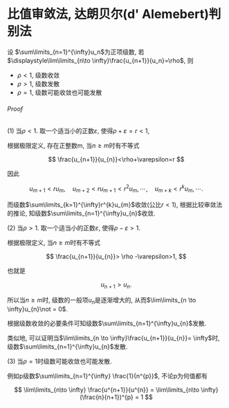 # 比值审敛法, 达朗贝尔(d' Alemebert)判别法

设 $\sum\limits_{n=1}^{\infty}u_n$为正项级数,
若$\displaystyle\lim\limits_{n\to \infty}\frac{u_{n+1}}{u_n}=\rho$, 则

- $\rho < 1$, 级数收敛
- $\rho > 1$, 级数发散
- $\rho = 1$, 级数可能收敛也可能发散

###### Proof

(1)
当$\rho<1$. 取一个适当小的正数$\varepsilon$, 使得$\rho+\varepsilon=r<1$,

根据极限定义, 存在正整数m, 当$n \geqslant m$时有不等式

$$
\frac{u_{n+1}}{u_{n}}<\rho+\varepsilon=r
$$

因此

$$
u_{m+1}<ru_{m}, \quad u_{m+2}<ru_{m+1}<r^{2}u_{m}, \cdots, \quad u_{m+k}<r^{k}u_{m}, \cdots.
$$

而级数$\sum\limits_{k=1}^{\infty}r^{k}u_{m}$收敛(公比$r<1$),
根据比较审敛法的推论, 知级数$\sum\limits_{n=1}^{\infty}u_{n}$收敛.

(2)
当$\rho > 1$.
取一个适当小的正数$\varepsilon$, 使得$\rho- \varepsilon>1$.

根据极限定义, 当$n \geqslant  m$时有不等式

$$
\frac{u_{n+1}}{u_{n}}> \rho -\varepsilon>1,
$$

也就是

$$
u_{n+1}>u_{n}.
$$

所以当$n \geqslant m$时, 级数的一般项$u_{n}$是逐渐增大的,
从而$\lim\limits_{n \to \infty}u_{n}\not = 0$.

根据级数收敛的必要条件可知级数$\sum\limits_{n=1}^{\infty}u_{n}$发散.

类似地, 可以证明当$\lim\limits_{n \to \infty}\frac{u_{n+1}}{u_{n}}= \infty$时,
级数$\sum\limits_{n=1}^{\infty}u_{n}$发散.

(3)
当$\rho=1$时级数可能收敛也可能发散.

例如p级数$\sum\limits_{n=1}^{\infty} \frac{1}{n^{p}}$,
不论p为何值都有

$$
\lim\limits_{n\to \infty} \frac{u^{n+1}}{u^{n}}
= \lim\limits_{n\to \infty} (\frac{n}{n+1})^{p}
= 1
$$
